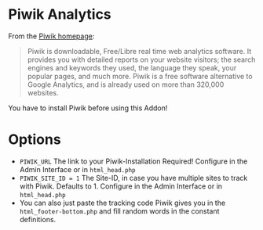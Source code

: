 # Piwik Analytics
From the [Piwik homepage](http://piwik.org/):
> Piwik is downloadable, Free/Libre real time web analytics software. It provides you with detailed reports on your website visitors; the search engines and keywords they used, the language they speak, your popular pages, and much more.
> Piwik is a free software alternative to Google Analytics, and is already used on more than 320,000 websites.

You have to install Piwik before using this Addon!

# Options
* `PIWIK_URL` The link to your Piwik-Installation Required! Configure in the Admin Interface or in `html_head.php`
* `PIWIK_SITE_ID = 1` The Site-ID, in case you have multiple sites to track with Piwik. Defaults to 1. Configure in the Admin Interface or in `html_head.php`
* You can also just paste the tracking code Piwik gives you in the `html_footer-bottom.php` and fill random words in the constant definitions.